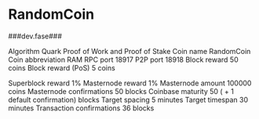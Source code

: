 # RandomCoin

###dev.fase###

Algorithm
Quark Proof of Work and Proof of Stake
Coin name
RandomCoin
Coin abbreviation
RAM
RPC port
18917
P2P port
18918
Block reward
50 coins
Block reward (PoS)
5 coins

Superblock reward
1%
Masternode reward
1%
Masternode amount
100000 coins
Masternode confirmations
50 blocks
Coinbase maturity
50 ( + 1 default confirmation) blocks
Target spacing
5 minutes
Target timespan
30 minutes
Transaction confirmations
36 blocks

